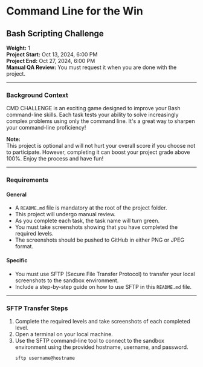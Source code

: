 # Command Line for the Win

## Bash Scripting Challenge

**Weight:** 1  
**Project Start:** Oct 13, 2024, 6:00 PM  
**Project End:** Oct 27, 2024, 6:00 PM  
**Manual QA Review:** You must request it when you are done with the project.

---

### Background Context

CMD CHALLENGE is an exciting game designed to improve your Bash command-line skills. Each task tests your ability to solve increasingly complex problems using only the command line. It's a great way to sharpen your command-line proficiency!

**Note:**  
This project is optional and will not hurt your overall score if you choose not to participate. However, completing it can boost your project grade above 100%. Enjoy the process and have fun!

---

### Requirements

#### General
- A `README.md` file is mandatory at the root of the project folder.
- This project will undergo manual review.
- As you complete each task, the task name will turn green.
- You must take screenshots showing that you have completed the required levels.
- The screenshots should be pushed to GitHub in either PNG or JPEG format.

#### Specific
- You must use SFTP (Secure File Transfer Protocol) to transfer your local screenshots to the sandbox environment.
- Include a step-by-step guide on how to use SFTP in this `README.md` file.

---

### SFTP Transfer Steps

1. Complete the required levels and take screenshots of each completed level.
2. Open a terminal on your local machine.
3. Use the SFTP command-line tool to connect to the sandbox environment using the provided hostname, username, and password.
   ```bash
   sftp username@hostname

